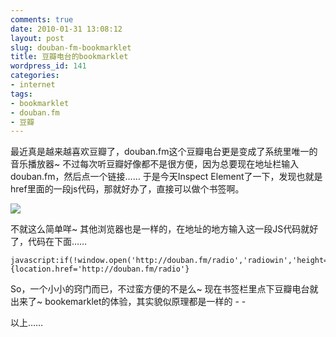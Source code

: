 ```yaml
---
comments: true
date: 2010-01-31 13:08:12
layout: post
slug: douban-fm-bookmarklet
title: 豆瓣电台的bookmarklet
wordpress_id: 141
categories:
- internet
tags:
- bookmarklet
- douban.fm
- 豆瓣
---
```








最近真是越来越喜欢豆瓣了，douban.fm这个豆瓣电台更是变成了系统里唯一的音乐播放器~ 不过每次听豆瓣好像都不是很方便，因为总要现在地址栏输入douban.fm，然后点一个链接…… 于是今天Inspect Element了一下，发现也就是href里面的一段js代码，那就好办了，直接可以做个书签啊。




![](/upload/2010-01-31_douban_fm_bookmarklet.png)




不就这么简单咩~ 其他浏览器也是一样的，在地址的地方输入这一段JS代码就好了，代码在下面……



    
    
    javascript:if(!window.open('http://douban.fm/radio','radiowin','height=186,width=420,toolbar=no,menubar=no,scrollbars=no,location=no,status=no')){location.href='http://douban.fm/radio'}




So，一个小小的窍门而已，不过蛮方便的不是么~ 现在书签栏里点下豆瓣电台就出来了~ bookemarklet的体验，其实貌似原理都是一样的 - -




以上……
